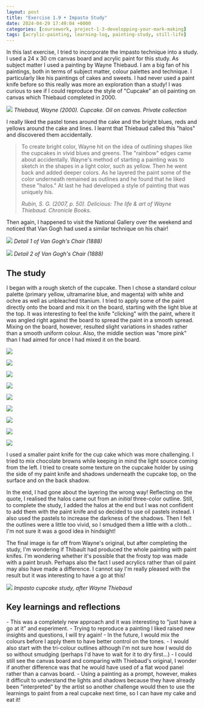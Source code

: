```yaml
---
layout: post
title: "Exercise 1.9 • Impasto Study"
date: 2024-04-29 17:49:04 +0000
categories: [coursework, project-1-3-developping-your-mark-making]
tags: [acrylic-painting, learning-log, painting-study, still-life]
---
```


In this last exercise, I tried to incorporate the impasto technique into a study. I used a 24 x 30 cm canvas board and acrylic paint for this study. As subject matter I used a painting by Wayne Thiebaud. I am a big fan of his paintings, both in terms of subject matter, colour palettes and technique. I particularly like his paintings of cakes and sweets. I had never used a paint knife before so this really was more an exploration than a study! I was curious to see if I could reproduce the style of "Cupcake" an oil painting on canvas which Thiebaud completed in 2000.

[![](https://media.mutualart.com/Images/2009_07/05/0089/465994/5ddbf2a4-38b6-498e-a324-23666bf8fba8_g.Jpeg)](https://www.mutualart.com/Artwork/Cupcake/7CC6449DEA6927CC)
_Thiebaud, Wayne (2000). Cupcake. Oil on canvas. Private collection_

I really liked the pastel tones around the cake and the bright blues, reds and yellows around the cake and lines. I learnt that Thiebaud called this "halos" and discovered them accidentally.

<!-- wp:quote -->

> 
> 
> To create bright color, Wayne hit on the idea of outlining shapes like the cupcakes in vivid blues and greens. The "rainbow" edges came about accidentally. Wayne's method of starting a painting was to sketch in the shapes in a light color, such as yellow. Then he went back and added deeper colors. As he layered the paint some of the color underneath remained as outlines and he found that he liked these "halos." At last he had developed a style of painting that was uniquely his.
> 
> <cite>Rubin, S. G. (2007, p. 50). <em>Delicious: The life &amp; art of Wayne Thiebaud</em>. Chronicle Books.</cite>

<!-- /wp:quote -->

Then again, I happened to visit the National Gallery over the weekend and noticed that Van Gogh had used a similar technique on his chair!

<!-- wp:gallery {"linkTo":"none","align":"wide"} -->

![](/assets/images/img-4366-scaled-jpeg)
_Detail 1 of Van Gogh's Chair (1888)_

![](/assets/images/img-4364-jpeg)
_Detail 2 of Van Gogh's Chair (1888)_

<!-- /wp:gallery --><!-- wp:heading -->
## The study
<!-- /wp:heading -->

I began with a rough sketch of the cupcake. Then I chose a standard colour palette (primary yellow, ultramarine blue, and magenta) with white and ochre as well as unbleached titanium. I tried to apply some of the paint directly onto the board and mix it on the board, starting with the light blue at the top. It was interesting to feel the knife "clicking" with the paint, where it was angled right against the board to spread the paint in a smooth spread. Mixing on the board, however, resulted slight variations in shades rather than a smooth uniform colour. Also, the middle section was "more pink" than I had aimed for once I had mixed it on the board.

<!-- wp:jetpack/tiled-gallery {"columnWidths":[["25.00000","25.00000","25.00000","25.00000"],["33.33333","33.33333","33.33333"],["62.69351","37.30649"]],"ids":[749,752,753,750,751,754,755,756,757]} -->

![](https://i1.wp.com/oca-wp-journals.s3.eu-west-2.amazonaws.com/wp-content/uploads/sites/5355/2024/04/IMG_4628-scaled.jpeg?ssl=1)

![](https://i1.wp.com/oca-wp-journals.s3.eu-west-2.amazonaws.com/wp-content/uploads/sites/5355/2024/04/IMG_4631-scaled.jpeg?ssl=1)

![](https://i1.wp.com/oca-wp-journals.s3.eu-west-2.amazonaws.com/wp-content/uploads/sites/5355/2024/04/IMG_4637-scaled.jpeg?ssl=1)

![](https://i0.wp.com/oca-wp-journals.s3.eu-west-2.amazonaws.com/wp-content/uploads/sites/5355/2024/04/IMG_4629-scaled.jpeg?ssl=1)

![](https://i2.wp.com/oca-wp-journals.s3.eu-west-2.amazonaws.com/wp-content/uploads/sites/5355/2024/04/IMG_4630-scaled.jpeg?ssl=1)

![](https://i0.wp.com/oca-wp-journals.s3.eu-west-2.amazonaws.com/wp-content/uploads/sites/5355/2024/04/IMG_4636-scaled.jpeg?ssl=1)

![](https://i0.wp.com/oca-wp-journals.s3.eu-west-2.amazonaws.com/wp-content/uploads/sites/5355/2024/04/IMG_4635-scaled.jpeg?ssl=1)

![](https://i2.wp.com/oca-wp-journals.s3.eu-west-2.amazonaws.com/wp-content/uploads/sites/5355/2024/04/IMG_4643-scaled.jpeg?ssl=1)

![](https://i1.wp.com/oca-wp-journals.s3.eu-west-2.amazonaws.com/wp-content/uploads/sites/5355/2024/04/Photo_2024-04-29_124754.jpeg?ssl=1)

<!-- /wp:jetpack/tiled-gallery -->

I used a smaller paint knife for the cup cake which was more challenging. I tried to mix chocolate browns while keeping in mind the light source coming from the left. I tried to create some texture on the cupcake holder by using the side of my paint knife and shadows underneath the cupcake top, on the surface and on the back shadow.

In the end, I had gone about the layering the wrong way! Reflecting on the quote, I realised the halos came out from an _initial_ three-color outline. Still, to complete the study, I added the halos at the end but I was not confident to add them with the paint knife and so decided to use oil pastels instead. I also used the pastels to increase the darkness of the shadows. Then I felt the outlines were a little too vivid, so I smudged them a little with a cloth... I'm not sure it was a good idea in hindsight!

The final image is far off from Wayne's original, but after completing the study, I'm wondering if Thibault had produced the whole painting with paint knifes. I'm wondering whether it's possible that the frosty top was made with a paint brush. Perhaps also the fact I used acrylics rather than oil paint may also have made a difference. I cannot say I'm really pleased with the result but it was interesting to have a go at this!

[![](/assets/images/photo-2024-04-29-144034-scaled-jpeg)](https://spaces.oca.ac.uk/gaellelog/wp-content/uploads/sites/5355/2024/04/Photo_2024-04-29_144034-scaled.jpeg)
_Impasto cupcake study, after Wayne Thiebaud_
<!-- wp:heading -->
## Key learnings and reflections
<!-- /wp:heading --><!-- wp:list -->
<!-- wp:list-item -->- This was a completely new approach and it was interesting to "just have a go at it" and experiment.
<!-- /wp:list-item --><!-- wp:list-item -->- Trying to reproduce a painting I liked raised new insights and questions, I will try again!
<!-- /wp:list-item --><!-- wp:list-item -->- In the future, I would mix the colours before I apply them to have better control on the tones.
<!-- /wp:list-item --><!-- wp:list-item -->- I would also start with the tri-colour outlines although I'm not sure how I would do so without smudging (perhaps I'd have to wait for it to dry first...)
<!-- /wp:list-item --><!-- wp:list-item -->- I could still see the canvas board and comparing with Thiebaud's original, I wonder if another difference was that he would have used of a flat wood panel rather than a canvas board.
<!-- /wp:list-item --><!-- wp:list-item -->- Using a painting as a prompt, however, makes it difficult to understand the lights and shadows because they have already been "interpreted" by the artist so another challenge would then to use the learnings to paint from a real cupcake next time, so I can have my cake and eat it!
<!-- /wp:list-item -->
<!-- /wp:list -->